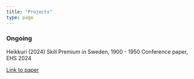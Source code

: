 ```yaml
---
title: "Projects"
type: page
---
```



### Ongoing 

Heikkuri (2024) Skill Premium in Sweden, 1900 - 1950
Conference paper, EHS 2024

[Link to paper](/../../static/Papers/heikkuri_skill_premium_in_sweden_EHS.pdf)


